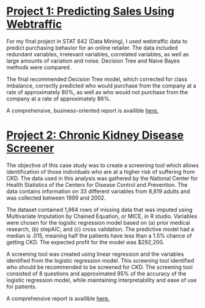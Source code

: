 
# [Project 1: Predicting Sales Using Webtraffic](https://github.com/JaclynGlosson/Predicting_Online_Sales)
For my final project in STAT 642 (Data Mining), I used webtraffic data to predict purchasing behavior for an online retailer. The data included redundant variables, irrelevant variables, correlated variables, as well as large amounts of variation and noise. Decision Tree and Naive Bayes methods were compared. 

The final recommended Decision Tree model, which corrected for class imbalance, correctly predicted who would purchase from the company at a rate of approximately 80%, as well as who would not purchase from the company at a rate of approximately 86%.

A comprehensive, business-oriented report is availible [here.](https://github.com/JaclynGlosson/Predicting_Online_Sales/blob/main/Decision%20Tree%20and%20Naive%20Bayes%20Project.pdf)

[](https://github.com/JaclynGlosson/Jaclyn-Glosson-Portfolio/blob/main/Images/CorrelationPlot.png)
[](https://github.com/JaclynGlosson/Jaclyn-Glosson-Portfolio/blob/main/Images/Rplot.png)

# [Project 2: Chronic Kidney Disease Screener](https://github.com/JaclynGlosson/Predicting_CKD)
The objective of this case study was to create a screening tool which allows identification of those individuals who are at a higher risk of suffering from CKD. The data used in this analysis was gathered by the National Center for Health Statistics of the Centers for Disease Control and Prevention. The data contains information on 33 different variables from 8,819 adults and was collected between 1999 and 2002.

The dataset contained 1,864 rows of missing data that was imputed using Multivariate Imputation by Chained Equation, or MICE, in R studio. Variables were chosen for the logistic regression model based on (a) prior medical research, (b) stepAIC, and (c) cross validation. The predictive model had a median is .015, meaning half the patients have less than a 1.5% chance of getting CKD. The expected profit for the model was $292,200.

A screening tool was created using linear regression and the variables identified from the logistic regression model. This screening tool identified who should be recommended to be screened for CKD. The screening tool consisted of 8 questions and approximated 95% of the accuracy of the logistic regression model, while maintaining interpretability and ease of use for patients.

A comprehensive report is availible [here.](https://github.com/JaclynGlosson/Predicting_CKD/blob/main/CKD%20Case%20Study.pdf)

[](https://github.com/JaclynGlosson/Jaclyn-Glosson-Portfolio/blob/main/Images/CKD%20Prediction%20Graph.png)

